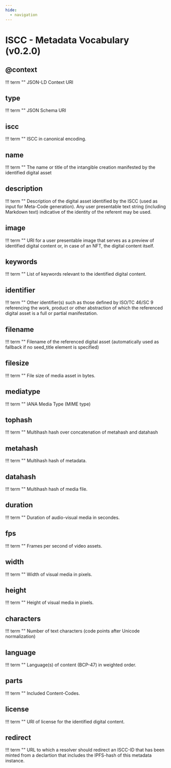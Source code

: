```yaml
---
hide:
  - navigation
---
```


# **ISCC** - Metadata Vocabulary (v0.2.0)

## @context

!!! term ""
    JSON-LD Context URI

## type

!!! term ""
    JSON Schema URI

## iscc

!!! term ""
    ISCC in canonical encoding.

## name

!!! term ""
    The name or title of the intangible creation manifested by the identified digital asset

## description

!!! term ""
    Description of the digital asset identified by the ISCC (used as input for Meta-Code generation). Any user presentable text string (including Markdown text) indicative of the identity of the referent may be used. 

## image

!!! term ""
    URI for a user presentable image that serves as a preview of identified digital content or, in case of an NFT, the digital content itself.

## keywords

!!! term ""
    List of keywords relevant to the identified digital content.

## identifier

!!! term ""
    Other identifier(s) such as those defined by ISO/TC 46/SC 9 referencing the work, product or other abstraction of which the referenced digital asset is a full or partial manifestation.

## filename

!!! term ""
    Filename of the referenced digital asset (automatically used as fallback if no seed_title element is specified)

## filesize

!!! term ""
    File size of media asset in bytes.

## mediatype

!!! term ""
    IANA Media Type (MIME type)

## tophash

!!! term ""
    Multihash hash over concatenation of metahash and datahash

## metahash

!!! term ""
    Multihash hash of metadata.

## datahash

!!! term ""
    Multihash hash of media file.

## duration

!!! term ""
    Duration of audio-visual media in secondes.

## fps

!!! term ""
    Frames per second of video assets.

## width

!!! term ""
    Width of visual media in pixels.

## height

!!! term ""
    Height of visual media in pixels.

## characters

!!! term ""
    Number of text characters (code points after Unicode normalization)

## language

!!! term ""
    Language(s) of content (BCP-47) in weighted order.

## parts

!!! term ""
    Included Content-Codes.

## license

!!! term ""
    URI of license for the identified digital content.

## redirect

!!! term ""
    URL to which a resolver should redirect an ISCC-ID that has been minted from a declartion that includes the IPFS-hash of this metadata instance.

